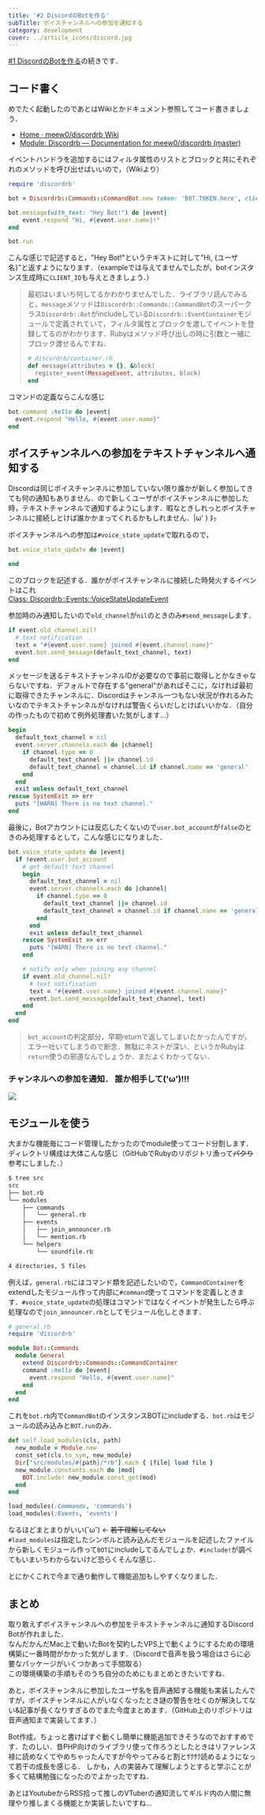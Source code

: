 ```yaml
---
title: '#2 DiscordのBotを作る'
subTitle: ボイスチャンネルへの参加を通知する
category: development
cover: ../article_icons/discord.jpg
---
```


[\#1 DiscordのBotを作る](https://gyneco2d.netlify.com/create-discord-bot-1)の続きです．

## コード書く
めでたく起動したのであとはWikiとかドキュメント参照してコード書きましょう．
- [Home · meew0/discordrb Wiki](https://github.com/meew0/discordrb/wiki)
- [Module: Discordrb — Documentation for meew0/discordrb (master)](https://www.rubydoc.info/github/meew0/discordrb/Discordrb)

イベントハンドラを追加するにはフィルタ属性のリストとブロックと共にそれぞれのメソッドを呼び出せばいいので，（Wikiより）

```ruby
require 'discordrb'

bot = Discordrb::Commands::CommandBot.new token: 'B0T.T0KEN.here', client_id: 'BOT.CLIENT_ID.here', prefix: '!'

bot.message(with_text: "Hey Bot!") do |event|
    event.respond "Hi, #{event.user.name}!"
end

bot.run
```

こんな感じで記述すると，"Hey Bot!"というテキストに対して"Hi, {ユーザ名}"と返すようになります．（exampleでは与えてませんでしたが，botインスタンス生成時に`CLIENT_ID`も与えときましょう．）

> 最初はいまいち何してるかわかりませんでした．ライブラリ読んでみると，`message`メソッドは`Discordrb::Commands::CommandBot`のスーパークラス`Discordrb::Bot`がincludeしている`Discordrb::EventContainer`モジュールで定義されていて，フィルタ属性とブロックを渡してイベントを登録してるのがわかります．Rubyはメソッド呼び出しの時に引数と一緒にブロック渡せるんですね．  
> ```ruby
> # discordrb/container.rb
> def message(attributes = {}, &block)
>   register_event(MessageEvent, attributes, block)
> end
> ```

コマンドの定義ならこんな感じ

```ruby
bot.command :hello do |event|
  event.respond "Hello, #{event.user.name}"
end
```

## ボイスチャンネルへの参加をテキストチャンネルへ通知する
Discordは同じボイスチャンネルに参加していない限り誰かが新しく参加してきても何の通知もありません．ので新しくユーザがボイスチャンネルに参加した時，テキストチャンネルで通知するようにします．暇なときしれっとボイスチャンネルに接続しとけば誰かかまってくれるかもしれません．|ω' ) ﾇｯ  

ボイスチャンネルへの参加は`#voice_state_update`で取れるので，  
```ruby
bot.voice_state_update do |event|

end
```
このブロックを記述する．誰かがボイスチャンネルに接続した時発火するイベントはこれ  
[Class: Discordrb::Events::VoiceStateUpdateEvent](https://www.rubydoc.info/github/meew0/discordrb/Discordrb/Events/VoiceStateUpdateEvent)

参加時のみ通知したいので`old_channel`が`nil`のときのみ`#send_message`します．  
```ruby
if event.old_channel.nil?
  # text notification
  text = "#{event.user.name} joined #{event.channel.name}"
  event.bot.send_message(default_text_channel, text)
end
```

メッセージを送るテキストチャンネルIDが必要なので事前に取得しとかなきゃならないですね．デフォルトで存在する"general"があればそこに，なければ最初に取得できたチャンネルに．Discordはチャンネル一つもない状況が作れるみたいなのでテキストチャンネルがなければ警告くらいだしとけばいいかな．（自分の作ったもので初めて例外処理書いた気がします...）  

```ruby
begin
  default_text_channel = nil
  event.server.channels.each do |channel|
    if channel.type == 0
      default_text_channel ||= channel.id
      default_text_channel = channel.id if channel.name == 'general'
    end
  end
  exit unless default_text_channel
rescue SystemExit => err
  puts "[WARN] There is no text channel."
end
```

最後に，Botアカウントには反応したくないので`user.bot_account`が`false`のときのみ処理するとして，こんな感じになりました．  

```ruby
bot.voice_state_update do |event|
  if !event.user.bot_account
    # get default text channel
    begin
      default_text_channel = nil
      event.server.channels.each do |channel|
        if channel.type == 0
          default_text_channel ||= channel.id
          default_text_channel = channel.id if channel.name == 'general'
        end
      end
      exit unless default_text_channel
    rescue SystemExit => err
      puts "[WARN] There is no text channel."
    end

    # notify only when joining any channel
    if event.old_channel.nil?
      # text notification
      text = "#{event.user.name} joined #{event.channel.name}"
      event.bot.send_message(default_text_channel, text)
    end
  end
end
```

> `bot_account`の判定部分，早期returnで返してしまいたかったんですが，エラー吐いてしまうので断念．無駄にネストが深い．というかRubyは`return`使うの邪道なんでしょうか．まだよくわかってない．

### チャンネルへの参加を通知． 誰か相手して('ω')!!!  
<img src="images/notification.png">


## モジュールを使う
大まかな機能毎にコード管理したかったのでmodule使ってコード分割します．
ディレクトリ構成は大体こんな感じ（GitHubでRubyのリポジトリ漁って~~パクり~~参考にしました．）

```bash
$ tree src
src
├── bot.rb
└── modules
    ├── commands
    │   └── general.rb
    ├── events
    │   ├── join_announcer.rb
    │   └── mention.rb
    └── helpers
        └── soundfile.rb

4 directories, 5 files
```

例えば，`general.rb`にはコマンド類を記述したいので，`CommandContainer`をextendしたモジュール作って内部に`#command`使ってコマンドを定義しときます．`#voice_state_update`の処理はコマンドではなくイベントが発生したら呼ぶ処理なので`join_announcer.rb`としてモジュール化しときます．
```ruby
# general.rb
require 'discordrb'

module Bot::Commands
  module General
    extend Discordrb::Commands::CommandContainer
    command :hello do |event|
      event.respond "Hello, #{event.user.name}"
    end
  end
end
```

これを`bot.rb`内で`CommandBot`のインスタンスBOTにincludeする．`bot.rb`はモジュールの読み込みと`BOT.run`のみ．  
```ruby
def self.load_modules(cls, path)
  new_module = Module.new
  const_set(cls.to_sym, new_module)
  Dir["src/modules/#{path}/*rb"].each { |file| load file }
  new_module.constants.each do |mod|
    BOT.include! new_module.const_get(mod)
  end
end

load_modules(:Commands, 'commands')
load_modules(:Events, 'events')
```

なるほどまとまりがいい(˘ω˘) ← ~~若干理解してない~~  
`#load_modules`は指定したシンボルと読み込んだモジュールを記述したファイルから新しくモジュール作って`BOT`にincludeしてるんでしょか．`#include!`が調べてもいまいちわからないけど恐らくそんな感じ．

とにかくこれで今まで通り動作して機能追加もしやすくなりました．

## まとめ
取り敢えずボイスチャンネルへの参加をテキストチャンネルに通知するDiscord Botが作れました．  
なんだかんだMac上で動いたBotを契約したVPS上で動くようにするための環境構築に一番時間がかかった気がします．（Discordで音声を扱う場合はさらに必要なパッケージがいくつかあって手間取る）  
この環境構築の手順もそのうち自分のためにもまとめときたいですね．  

あと，ボイスチャンネルに参加したユーザ名を音声通知する機能も実装したんですが，ボイスチャンネルに人がいなくなったとき謎の警告を吐くのが解決してない&記事が長くなりすぎるのでまた今度まとめます．（GitHub上のリポジトリは音声通知まで実装してます．）  

Bot作成，ちょっと書けばすぐ動くし簡単に機能追加できそうなのでおすすめです．たのしい．昔PHP向けのライブラリ使って作ろうとしたときはリファレンス禄に読めなくてやめちゃったんですが今やってみると割とｻｸｻｸ読めるようになって若干の成長を感じる．
しかも，人の実装みて理解しようとすると学ぶことが多くて結構勉強になったのでよかったですね．  

あとはYoutubeからRSS拾って推しのVTuberの通知流してギルド内の人間に無理やり推しまくる機能とか実装したいですね...
